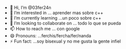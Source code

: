- 👋 Hi, I’m @03fer24n
- 👀 I’m interested in ... aprender mas sobre c++
- 🌱 I’m currently learning ...un poco sobre c++
- 💞️ I’m looking to collaborate on ... todo lo que se pueda 
- 📫 How to reach me ... con google 
- 😄 Pronouns: ...ferchis/fercha/fer/nanda
- ⚡ Fun fact: ...soy bisexual y no me gusta la gente infiel 

<!---
03fer24n/03fer24n is a ✨ special ✨ repository because its `README.md` (this file) appears on your GitHub profile.
You can click the Preview link to take a look at your changes.
--->
